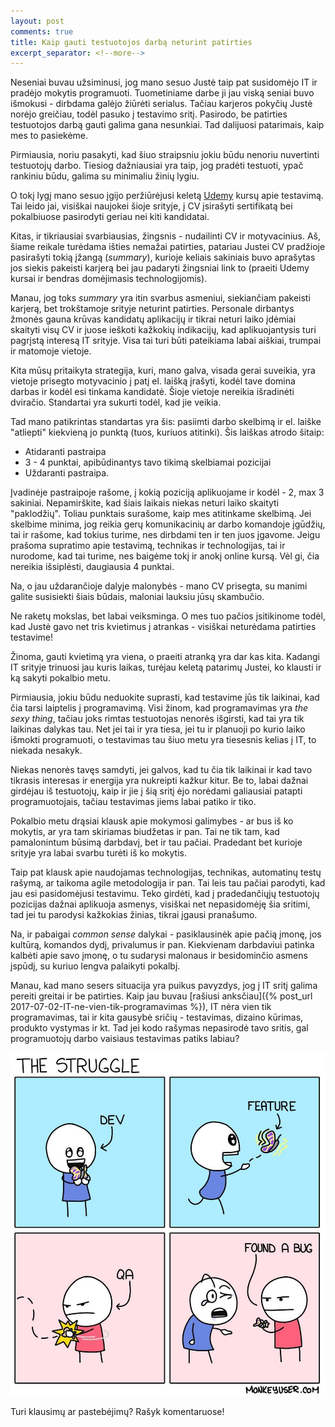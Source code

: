 ```yaml
---
layout: post
comments: true
title: Kaip gauti testuotojos darbą neturint patirties
excerpt_separator: <!--more-->
---
```


Neseniai buvau užsiminusi, jog mano sesuo Justė taip pat susidomėjo IT ir pradėjo mokytis programuoti. Tuometiniame darbe ji jau viską seniai
buvo išmokusi - dirbdama galėjo žiūrėti serialus. Tačiau karjeros pokyčių Justė norėjo greičiau, todėl pasuko į testavimo sritį.
Pasirodo, be patirties testuotojos darbą gauti galima gana nesunkiai. Tad dalijuosi patarimais, kaip mes to pasiekėme.

 <!--more-->

Pirmiausia, noriu pasakyti, kad šiuo straipsniu jokiu būdu nenoriu nuvertinti testuotojų darbo. Tiesiog dažniausiai yra taip, jog pradėti testuoti, ypač
rankiniu būdu, galima su minimaliu žinių lygiu.

O tokį lygį mano sesuo įgijo peržiūrėjusi keletą <a href="https://www.udemy.com/" target="_blank" rel="noopener">Udemy</a>
 kursų apie testavimą. Tai leido jai, visiškai naujokei šioje srityje, į CV įsirašyti sertifikatą bei pokalbiuose pasirodyti geriau nei
 kiti kandidatai.

Kitas, ir tikriausiai svarbiausias, žingsnis - nudailinti CV ir motyvacinius. Aš, šiame reikale turėdama išties nemažai patirties,
patariau Justei CV pradžioje pasirašyti tokią įžangą (*summary*), kurioje keliais sakiniais buvo aprašytas jos siekis pakeisti karjerą bei jau padaryti
žingsniai link to (praeiti Udemy kursai ir bendras domėjimasis technologijomis).

Manau, jog toks *summary* yra itin svarbus asmeniui, siekiančiam pakeisti karjerą, bet trokštamoje srityje neturint patirties. Personale dirbantys
žmonės gauna krūvas kandidatų aplikacijų ir tikrai neturi laiko įdėmiai skaityti visų CV ir juose ieškoti kažkokių indikacijų, kad
aplikuojantysis turi pagrįstą interesą IT srityje. Visa tai turi būti pateikiama labai aiškiai, trumpai ir matomoje vietoje.

Kita mūsų pritaikyta strategija, kuri, mano galva, visada gerai suveikia, yra vietoje prisegto motyvacinio į patį el. laišką įrašyti,
kodėl tave domina darbas ir kodėl esi tinkama kandidatė. Šioje vietoje nereikia išradinėti dviračio. Standartai yra sukurti todėl, kad jie veikia.

Tad mano patikrintas standartas yra šis: pasiimti darbo skelbimą ir el. laiške "atliepti" kiekvieną jo punktą (tuos, kuriuos atitinki).
Šis laiškas atrodo šitaip:
- Atidaranti pastraipa
- 3 - 4 punktai, apibūdinantys tavo tikimą skelbiamai pozicijai
- Uždaranti pastraipa.

Įvadinėje pastraipoje rašome, į kokią poziciją aplikuojame ir kodėl - 2, max 3 sakiniai. Nepamirškite, kad šiais laikais niekas neturi laiko
skaityti "paklodžių". Toliau punktais surašome, kaip mes atitinkame skelbimą. Jei skelbime minima, jog reikia gerų komunikacinių ar darbo
komandoje įgūdžių, tai ir rašome, kad tokius turime, nes dirbdami ten ir ten juos įgavome. Jeigu prašoma supratimo apie testavimą, technikas
ir technologijas, tai ir nurodome, kad tai turime, nes baigėme tokį ir anokį online kursą. Vėl gi, čia nereikia išsiplėsti, daugiausia 4 punktai.

Na, o jau uždarančioje dalyje malonybės - mano CV prisegta, su manimi galite susisiekti šiais būdais, maloniai lauksiu jūsų skambučio.

Ne raketų mokslas, bet labai veiksminga. O mes tuo pačios įsitikinome todėl, kad Justė gavo net tris kvietimus į atrankas - visiškai neturėdama
patirties testavime!

Žinoma, gauti kvietimą yra viena, o praeiti atranką yra dar kas kita. Kadangi IT srityje trinuosi jau kuris laikas, turėjau keletą patarimų Justei,
ko klausti ir ką sakyti pokalbio metu.

Pirmiausia, jokiu būdu neduokite suprasti, kad testavime jūs tik laikinai, kad čia tarsi laiptelis į programavimą. Visi žinom, kad programavimas
yra *the sexy thing*, tačiau joks rimtas testuotojas nenorės išgirsti, kad tai yra tik laikinas dalykas tau. Net jei tai ir yra tiesa, jei
tu ir planuoji po kurio laiko išmokti programuoti, o testavimas tau šiuo metu yra tiesesnis kelias į IT, to niekada nesakyk.

Niekas nenorės tavęs samdyti, jei galvos, kad tu čia tik laikinai ir kad tavo tikrasis interesas ir energija yra nukreipti kažkur kitur.
Be to, labai dažnai girdėjau iš testuotojų, kaip ir jie į šią sritį ėjo norėdami galiausiai patapti programuotojais, tačiau testavimas
jiems labai patiko ir tiko.

Pokalbio metu drąsiai klausk apie mokymosi galimybes - ar bus iš ko mokytis, ar yra tam skiriamas biudžetas ir pan. Tai ne tik tam, kad pamalonintum
būsimą darbdavį, bet ir tau pačiai. Pradedant bet kurioje srityje yra labai svarbu turėti iš ko mokytis.

Taip pat klausk apie naudojamas technologijas, technikas, automatinų testų rašymą, ar taikoma agile metodologija ir pan. Tai leis tau pačiai parodyti, kad jau esi pasidomėjusi
testavimu. Teko girdėti, kad į pradedančiųjų testuotojų pozicijas dažnai aplikuoja asmenys, visiškai net nepasidomėję šia sritimi, tad jei tu parodysi
kažkokias žinias, tikrai įgausi pranašumo.

Na, ir pabaigai *common sense* dalykai - pasiklausinėk apie pačią įmonę, jos kultūrą, komandos dydį, privalumus ir pan. Kiekvienam darbdaviui
patinka kalbėti apie savo įmonę, o tu sudarysi malonaus ir besidominčio asmens įspūdį, su kuriuo lengva palaikyti pokalbį.

Manau, kad mano sesers situacija yra puikus pavyzdys, jog į IT sritį galima pereiti greitai ir be patirties. Kaip jau buvau [rašiusi anksčiau]({% post_url 2017-07-02-IT-ne-vien-tik-programavimas %}),
IT nėra vien tik programavimas, tai ir kita gausybė sričių - testavimas, dizaino kūrimas, produkto vystymas ir kt. Tad jei kodo rašymas nepasirodė
tavo sritis, gal programuotojų darbo vaisiaus testavimas patiks labiau?

![struggle](/assets/struggle.jpeg)

Turi klausimų ar pastebėjimų? Rašyk komentaruose!




